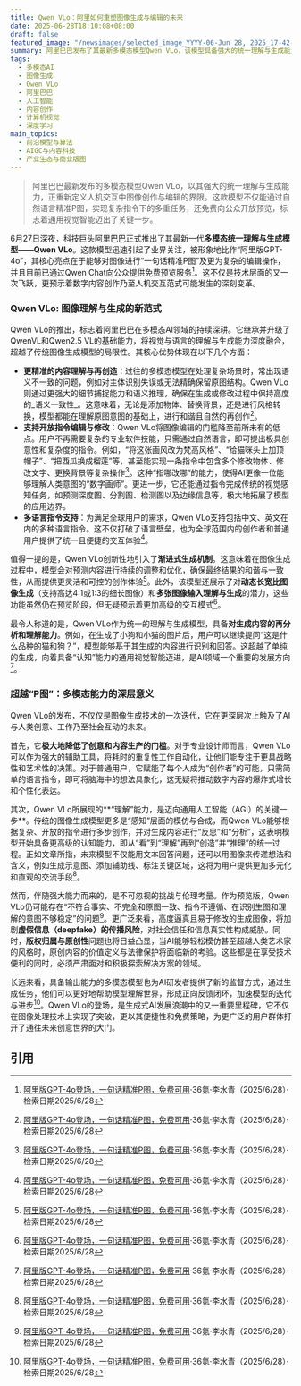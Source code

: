 ```yaml
---
title: Qwen VLo：阿里如何重塑图像生成与编辑的未来
date: 2025-06-28T18:10:08+08:00
draft: false
featured_image: "/newsimages/selected_image_YYYY-06-Jun 28, 2025_17-42-04-645.jpg"
summary: 阿里巴巴发布了其最新多模态模型Qwen VLo，该模型具备强大的统一理解与生成能力，能通过自然语言指令精准编辑和生成图像，支持复杂任务和多语言。Qwen VLo引入渐进式生成机制并能对生成内容进行再分析，目前已免费开放预览。这款模型有望降低创意门槛，推动通用视觉智能发展，但也需关注随之而来的伦理与社会挑战。
tags: 
  - 多模态AI
  - 图像生成
  - Qwen VLo
  - 阿里巴巴
  - 人工智能
  - 内容创作
  - 计算机视觉
  - 深度学习
main_topics: 
  - 前沿模型与算法
  - AIGC与内容科技
  - 产业生态与商业版图
---
```


> 阿里巴巴最新发布的多模态模型Qwen VLo，以其强大的统一理解与生成能力，正重新定义人机交互中图像创作与编辑的界限。这款模型不仅能通过自然语言精准P图，实现复杂指令下的多重任务，还免费向公众开放预览，标志着通用视觉智能迈出了关键一步。

6月27日深夜，科技巨头阿里巴巴正式推出了其最新一代**多模态统一理解与生成模型——Qwen VLo**。这款模型迅速引起了业界关注，被形象地比作“阿里版GPT-4o”，其核心亮点在于能够对图像进行“一句话精准P图”及更为复杂的编辑操作，并且目前已通过Qwen Chat向公众提供免费预览服务[^1]。这不仅是技术层面的又一次飞跃，更预示着数字内容创作乃至人机交互范式可能发生的深刻变革。

### Qwen VLo: 图像理解与生成的新范式

Qwen VLo的推出，标志着阿里巴巴在多模态AI领域的持续深耕。它继承并升级了QwenVL和Qwen2.5 VL的基础能力，将视觉与语言的理解与生成能力深度融合，超越了传统图像生成模型的局限性。其核心优势体现在以下几个方面：

*   **更精准的内容理解与再创造**：过往的多模态模型在处理复杂场景时，常出现语义不一致的问题，例如对主体识别失误或无法精确保留原图结构。Qwen VLo则通过更强大的细节捕捉能力和语义推理，确保在生成或修改过程中保持高度的_语义一致性_。这意味着，无论是添加物体、替换背景，还是进行风格转换，模型都能在理解原图意图的基础上，进行和谐且自然的再创作[^1]。
*   **支持开放指令编辑与修改**：Qwen VLo将图像编辑的门槛降至前所未有的低点。用户不再需要复杂的专业软件技能，只需通过自然语言，即可提出极具创意性和复杂度的指令。例如，“将这张画风改为梵高风格”、“给猫咪头上加顶帽子”、“把西瓜换成榴莲”等，甚至能实现一条指令中包含多个修改物体、修改文字、更换背景等复杂操作[^1]。这种“指哪改哪”的能力，使得AI更像一位能够理解人类意图的“数字画师”。更进一步，它还能通过指令完成传统的视觉感知任务，如预测深度图、分割图、检测图以及边缘信息等，极大地拓展了模型的应用边界。
*   **多语言指令支持**：为满足全球用户的需求，Qwen VLo支持包括中文、英文在内的多种语言指令。这不仅打破了语言壁垒，也为全球范围内的创作者和普通用户提供了统一且便捷的交互体验[^1]。

值得一提的是，Qwen VLo创新性地引入了**渐进式生成机制**。这意味着在图像生成过程中，模型会对预测内容进行持续的调整和优化，确保最终结果的和谐与一致性，从而提供更灵活和可控的创作体验[^1]。此外，该模型还展示了对**动态长宽比图像生成**（支持高达4:1或1:3的细长图像）和**多张图像输入理解与生成**的潜力，这些功能虽然仍在预览阶段，但无疑预示着更加高级的交互模式[^1]。

最令人称道的是，Qwen VLo作为统一的理解与生成模型，具备**对生成内容的再分析和理解能力**。例如，在生成了小狗和小猫的图片后，用户可以继续提问“这是什么品种的猫和狗？”，模型能够基于其生成的内容进行识别和回答。这超越了单纯的生成，向着具备“认知”能力的通用视觉智能迈进，是AI领域一个重要的发展方向[^1]。

### 超越“P图”：多模态能力的深层意义

Qwen VLo的发布，不仅仅是图像生成技术的一次迭代，它在更深层次上触及了AI与人类创意、工作乃至社会互动的未来。

首先，它**极大地降低了创意和内容生产的门槛**。对于专业设计师而言，Qwen VLo可以作为强大的辅助工具，将耗时的重复性工作自动化，让他们能专注于更具战略性和艺术性的决策。对于普通用户，它赋能了每个人成为“创作者”的可能，只需简单的语言指令，即可将脑海中的想法具象化，这无疑将推动数字内容的爆炸式增长和个性化表达。

其次，Qwen VLo所展现的**“理解”能力，是迈向通用人工智能（AGI）的关键一步**。传统的图像生成模型更多是“感知”层面的模仿与合成，而Qwen VLo能够根据复杂、开放的指令进行多步创作，并对生成内容进行“反思”和“分析”，这表明模型开始具备更高级的认知能力，即从“看”到“理解”再到“创造”并“推理”的统一过程。正如文章所指，未来模型不仅能用文本回答问题，还可以用图像来传递想法和含义，例如生成示意图、添加辅助线、标注关键区域，这将为用户提供更加多元化和直观的交流手段[^1]。

然而，伴随强大能力而来的，是不可忽视的挑战与伦理考量。作为预览版，Qwen VLo仍可能存在“不符合事实、不完全和原图一致、指令不遵循、在识别生图和理解的意图不够稳定”的问题[^1]。更广泛来看，高度逼真且易于修改的生成图像，将加剧**虚假信息（deepfake）的传播风险**，对社会信任和信息真实性构成威胁。同时，**版权归属与原创性**问题也将日益凸显，当AI能够轻松模仿甚至超越人类艺术家的风格时，原创内容的价值定义与法律保护将面临新的考验。这些都是在享受技术便利的同时，必须严肃面对和积极探索解决方案的领域。

长远来看，具备输出能力的多模态模型也为AI研发者提供了新的监督方式，通过生成任务，他们可以更好地帮助模型理解世界，形成正向反馈闭环，加速模型的迭代与进步[^1]。Qwen VLo的登场，是生成式AI发展浪潮中的又一重要里程碑，它不仅在图像处理技术上实现了突破，更以其便捷性和免费策略，为更广泛的用户群体打开了通往未来创意世界的大门。

## 引用
[^1]: [阿里版GPT-4o登场，一句话精准P图，免费可用](https://www.36kr.com/p/3355376004204291)·36氪·李水青（2025/6/28）·检索日期2025/6/28
